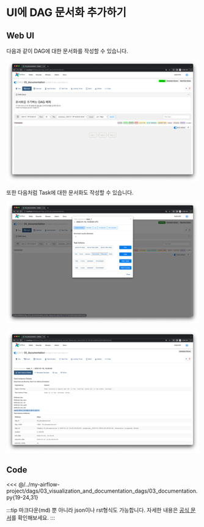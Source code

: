 # UI에 DAG 문서화 추가하기

## Web UI

다음과 같이 DAG에 대한 문서화를 작성할 수 있습니다.

![img.png](./img.png)

또한 다음처럼 Task에 대한 문서화도 작성할 수 있습니다.

![img_1.png](./img_1.png)

![img_2.png](./img_2.png)

## Code

<<< @/../my-airflow-project/dags/03_visualization_and_documentation_dags/03_documentation.py{19-24,31}

:::tip
마크다운(md) 뿐 아니라 json이나 rst형식도 가능합니다. 자세한 내용은 [공식 문서](https://airflow.apache.org/docs/apache-airflow/stable/concepts/dags.html#dag-task-documentation)를 확인해보세요.
:::
